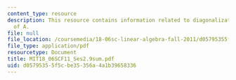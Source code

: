 ```yaml
---
content_type: resource
description: This resource contains information related to diagonalization and powers
  of A.
file: null
file_location: /coursemedia/18-06sc-linear-algebra-fall-2011/d05795355f5cbe35356a4a1b39658336_MIT18_06SCF11_Ses2.9sum.pdf
file_type: application/pdf
resourcetype: Document
title: MIT18_06SCF11_Ses2.9sum.pdf
uid: d0579535-5f5c-be35-356a-4a1b39658336
---
```

